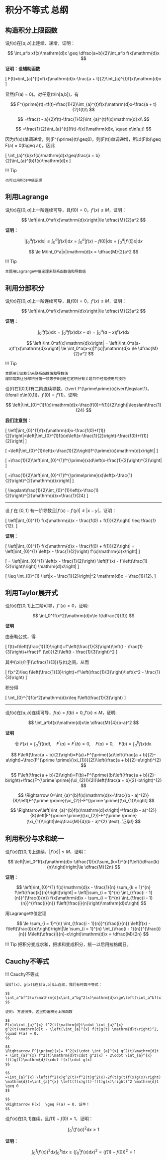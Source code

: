 # 积分不等式 总纲

## 构造积分上限函数

设$f(x)$在$[a,b]$上连续、递增，证明：

$$
\int_a^b xf(x)\mathrm{d}x \geq \dfrac{a+b}{2}\int_a^b f(x)\mathrm{d}x
$$


**证明：设辅助函数**

\[
F(t)=\int_{a}^{t}xf(x)\mathrm{d}x-\frac{a + t}{2}\int_{a}^{t}f(x)\mathrm{d}x
\]

显然\(F(a) = 0\)。对任意\(t\in[a,b]\)，有

$$
F^{\prime}(t)=tf(t)-\frac{1}{2}\int_{a}^{t}f(x)\mathrm{d}x-\frac{a + t}{2}f(t)\\
$$

$$
=\frac{t - a}{2}f(t)-\frac{1}{2}\int_{a}^{t}f(x)\mathrm{d}x\\
$$

$$
=\frac{1}{2}\int_{a}^{t}[f(t)-f(x)]\mathrm{d}x, \quad x\in[a,t]
$$

因为\(f(x)\)单调递增，则\(F^{\prime}(t)\geq0\)，则\(F(t)\)单调递增，所以\(F(b)\geq F(a) = 0(b\geq a)\)。因此

\[
\int_{a}^{b}xf(x)\mathrm{d}x\geq\frac{a + b}{2}\int_{a}^{b}f(x)\mathrm{d}x
\]

!!! Tip

    也可以用积分中值定理


## 利用Lagrange

设$f(x)$在$[0,a]$上一阶连续可导，且$f(0)=0$，$f'(x)\le M$，证明：

$$
\left|\int_0^af(x)\mathrm{d}x\right|\le \dfrac{M}{2}a^2
$$


**证明：**

$$
\left|\int_0^af(x)\mathrm{d}x\right|\le \int_0^a|f(x)|\mathrm{d}x = \int_0^a|f(x)-f(0)|\mathrm{d}x = \int_0^a|f'(\xi)x|\mathrm{d}x
$$

$$
\le M\int_0^a|x|\mathrm{d}x = \dfrac{M}{2}a^2
$$

!!! Tip

    本题用Lagrange中值定理来联系函数值和导数值


## 利用分部积分

设$f(x)$在$[0,a]$上一阶连续可导，且$f(0)=0$，$f'(x)\le M$，证明：

$$
\left|\int_0^af(x)\mathrm{d}x\right|\le \dfrac{M}{2}a^2
$$

**证明：**

$$
\int_0^af(x)\mathrm{d}x = \int_0^af(x)\mathrm{d}(x-a) = \int_0^a(a-x)f'(x)\mathrm{d}x
$$

$$
\left|\int_0^af(x)\mathrm{d}x\right| = \left|\int_0^a(a-x)f'(x)\mathrm{d}x\right| \le \int_0^a(a-x)|f'(x)|\mathrm{d}x \le \dfrac{M}{2}a^2
$$

!!! Tip

    本题用分部积分来联系函数值和导数值
    增加常数让分部积分第一项等于0也是在定积分有关题目中经常使用的技巧


设\(f\)在\([0,1]\)有二阶连续导数，\(\vert f^{\prime\prime}(x)\vert\leqslant1\)，\(\forall x\in[0,1]\)，$f'(0) = f'(1)$。证明:

$$
\left|\int_{0}^{1}f(x)\mathrm{d}x-\frac{f(0)+f(1)}{2}\right|\leqslant\frac{1}{24}
$$

**我们注意到：**

\[
\left|\int_{0}^{1}f(x)\mathrm{d}x-\frac{f(0)+f(1)}{2}\right|=\left|\int_{0}^{1}f(x)d\left(x-\frac{1}{2}\right)-\frac{f(0)+f(1)}{2}\right|
\]

\[
=\left|\int_{0}^{1}\left(x-\frac{1}{2}\right)f^{\prime}(x)\mathrm{d}x\right|
\]

\[
=\frac{1}{2}\left|\int_{0}^{1}f^{\prime}(x)d\left(x-\frac{1}{2}\right)^{2}\right|
\]

\[
=\frac{1}{2}\left|\int_{0}^{1}f^{\prime\prime}(x)\left(x-\frac{1}{2}\right)^{2}\mathrm{d}x\right|
\]

\[
\leqslant\frac{1}{2}\int_{0}^{1}\left(x-\frac{1}{2}\right)^{2}\mathrm{d}x=\frac{1}{24}
\]

---

设 $f$ 在 $[0,1]$ 有一阶导数且$|f'(x) - f'(y)| \leq |x - y|$，证明：

\[
\left|\int_{0}^{1} f(x)\mathrm{d}x - \frac{f(0) + f(1)}{2}\right| \leq \frac{1}{12}.
\]


**证明：**

\[
\left|\int_{0}^{1} f(x)\mathrm{d}x - \frac{f(0) + f(1)}{2}\right| = \left|\int_{0}^{1} \left(x - \frac{1}{2}\right) f'(x)\mathrm{d}x\right|
\]

\[
= \left|\int_{0}^{1} \left(x - \frac{1}{2}\right) \left[f'(x) - f'\left(\frac{1}{2}\right)\right] \mathrm{d}x\right|
\]

\[
\leq \int_{0}^{1} \left|x - \frac{1}{2}\right|^2 \mathrm{d}x = \frac{1}{12}.
\]

## 利用Taylor展开式

设$f(x)$在$[0,1]$上二阶可导，$f''(x)\lt 0$，证明:

$$
\int_0^1f(x^2)\mathrm{d}x\le f(\dfrac{1}{3})
$$

**证明**

由泰勒公式，得

\[
f(t)=f\left(\frac{1}{3}\right)+f'\left(\frac{1}{3}\right)\left(t - \frac{1}{3}\right)+\frac{f''(\xi)}{2!}\left(t - \frac{1}{3}\right)^2
\]

其中\(\xi\)介于\(\dfrac{1}{3}\)与\(t\)之间，从而

\[
f(x^2)\leq f\left(\frac{1}{3}\right)+f'\left(\frac{1}{3}\right)\left(x^2 - \frac{1}{3}\right)
\]

积分得

\[
\int_{0}^{1}f(x^2)\mathrm{d}x\leq f\left(\frac{1}{3}\right)
\]

---

设$f(x)$在$[a,b]$连续可导，$f(a) = f(b) = 0,f'(x)\le M$，证明:

$$
\int_a^bf(x)\mathrm{d}x\le \dfrac{M}{4}(b-a)^2
$$

**证明**

$$
\text{ 令 } F(x)=\int_{a}^{x}f(t)\mathrm{d}t, \quad F^{\prime}(a)=F^{\prime}(b)=0, \quad F(a)=0, \quad F(b)=\int_{a}^{b}f(x)\mathrm{d}x.
$$

$$
F\left(\frac{a + b}{2}\right)=F(a)+F^{\prime}(a)\left(\frac{a + b}{2}-a\right)+\frac{F^{\prime \prime}(\xi_{1})}{2!}\left(\frac{a + b}{2}-a\right)^{2}
$$

$$
F\left(\frac{a + b}{2}\right)=F(b)+F^{\prime}(b)\left(\frac{a + b}{2}-b\right)+\frac{F^{\prime \prime}(\xi_{2})}{2!}\left(\frac{a + b}{2}-b\right)^{2}
$$

$$
\Rightarrow 0=\int_{a}^{b}f(x)\mathrm{d}x+\frac{(b - a)^{2}}{8}\left[F^{\prime \prime}(\xi_{2})-F^{\prime \prime}(\xi_{1})\right]
$$

$$
\Rightarrow\left|\int_{a}^{b}f(x)\mathrm{d}x\right|=\frac{(b - a)^{2}}{8}\left|F^{\prime \prime}(\xi_{2})-F^{\prime \prime}(\xi_{1})\right|\leq\frac{M}{4}(b - a)^{2} \text{. 证毕!}
$$

## 利用积分与求和统一

设$f'(x)$在$[0,1]$上连续，$|f'(x)|\le M$，证明：

$$
\left|\int_0^1f(x)\mathrm{d}x-\dfrac{1}{n}\sum_{k=1}^{n}f\left(\dfrac{k}{n}\right)\right|\le \dfrac{M}{2n}
$$

**证明：**

$$
\left|\int_{0}^{1} f(x)\mathrm{d}x - \frac{1}{n} \sum_{k = 1}^{n} f\left(\frac{k}{n}\right)\right| = \left|\sum_{i = 1}^{n} \int_{\frac{i - 1}{n}}^{\frac{i}{n}} f(x)\mathrm{d}x - \sum_{i = 1}^{n} \int_{\frac{i - 1}{n}}^{\frac{i}{n}} f\left(\frac{i}{n}\right)\mathrm{d}x\right|
$$

用Lagrange中值定理

$$
\le \sum_{i = 1}^{n} \int_{\frac{i - 1}{n}}^{\frac{i}{n}} \left|f(x) - f\left(\frac{i}{n}\right)\right|\le \sum_{i = 1}^{n} \int_{\frac{i - 1}{n}}^{\frac{i}{n}} M\left(\dfrac{i}{n}-x\right)\mathrm{d}x = \dfrac{M}{2n}
$$

!!! Tip
    把积分变成求和，把求和变成积分，统一以后用拉格朗日。

<div STYLE="page-break-after: always;"></div>

## Cauchy不等式

!!! Cauchy不等式

    设$f(x)、g(x)$在$[a,b]$上连续，我们有柯西不等式：

    $$
    \int_a^bf^2(x)\mathrm{d}x\int_a^bg^2(x)\mathrm{d}x\ge\left(\int_a^bf(x)g(x)\mathrm{d}x\right)^2
    $$

    证明: 方法很多，这里构造积分上限函数

    $$
    F(x)=\int_{a}^{x} f^2(t)\mathrm{d}t\cdot \int_{a}^{x} g^2(t)\mathrm{d}t - \left(\int_{a}^{x} f(t)g(t) \mathrm{d}t\right)^2, \quad F(a) = 0.
    $$

    $$
    \Rightarrow F^{\prime}(x)= f^2(x)\cdot \int_{a}^{x} g^2(t)\mathrm{d}t + \int_{a}^{x} f^2(t)\mathrm{d}t\cdot g^2(x) - 2\cdot \int_{a}^{x} f(t)g(t)\mathrm{d}t\cdot f(x)\cdot g(x)
    $$

    $$
    =\int_{a}^{x} \left(f^2(x)g^2(t)+f^2(t)g^2(x)-2f(t)g(t)f(x)g(x)\right) \mathrm{d}t=\int_{a}^{x} \left(f(x)g(t)-f(t)g(x)\right)^2 \mathrm{d}t \geq 0
    $$

    $$
    \Rightarrow F(x)  \geq F(a) = 0. 证毕！
    $$


设$f'(x)$在$[0,1]$连续，且$f(1)-f(0)=1$，证明：

$$
\int_0^1(f'(x))^2\mathrm{d}x\ge 1
$$

**证明：**

$$
\int_0^1(f'(x))^2\mathrm{d}x\int_0^1 1\mathrm{d}x\ge\left(\int_0^1f'(x)\mathrm{d}x\right)^2 = (f(1)-f(0))^2 = 1
$$